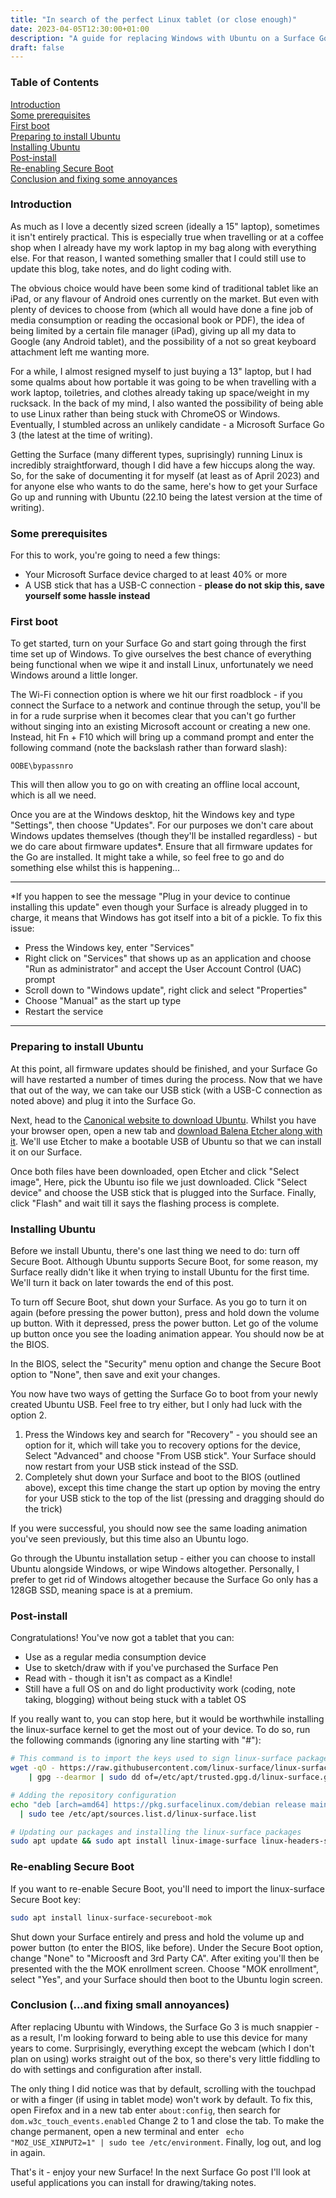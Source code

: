 ```yaml
---
title: "In search of the perfect Linux tablet (or close enough)"
date: 2023-04-05T12:30:00+01:00
description: "A guide for replacing Windows with Ubuntu on a Surface Go 3 device"
draft: false
---
```


### Table of Contents

[Introduction](#introduction)\
[Some prerequisites](#prereqs)\
[First boot](#first-boot)\
[Preparing to install Ubuntu](#prep-install-ubuntu)\
[Installing Ubuntu](#install-ubuntu)\
[Post-install](#post-install)\
[Re-enabling Secure Boot](#re-enable-secure-boot)\
[Conclusion and fixing some annoyances](#conclusion)



<a name="introduction"/>

### Introduction

As much as I love a decently sized screen (ideally a 15" laptop), sometimes it isn't entirely practical. This is especially true when travelling or at a coffee shop when I already have my work laptop in my bag along with everything else. For that reason, I wanted something smaller that I could still use to update this blog, take notes, and do light coding with.

The obvious choice would have been some kind of traditional tablet like an iPad, or any flavour of Android ones currently on the market. But even with plenty of devices to choose from (which all would have done a fine job of media consumption or reading the occasional book or PDF), the idea of being limited by a certain file manager (iPad), giving up all my data to Google (any Android tablet), and the possibility of a not so great keyboard attachment left me wanting more.

For a while, I almost resigned myself to just buying a 13" laptop, but I had some qualms about how portable it was going to be when travelling with a work laptop, toiletries, and clothes already taking up space/weight in my rucksack. In the back of my mind, I also wanted the possibility of being able to use Linux rather than being stuck with ChromeOS or Windows. Eventually, I stumbled across an unlikely candidate - a Microsoft Surface Go 3 (the latest at the time of writing). 

Getting the Surface (many different types, suprisingly) running Linux is incredibly straightforward, though I did have a few hiccups along the way. So, for the sake of documenting it for myself (at least as of April 2023) and for anyone else who wants to do the same, here's how to get your Surface Go up and running with Ubuntu (22.10 being the latest version at the time of writing).

<a name="prereqs"/>

### Some prerequisites

For this to work, you're going to need a few things:

- Your Microsoft Surface device charged to at least 40% or more
- A USB stick that has a USB-C connection - **please do not skip this, save yourself some hassle instead**

<a name="first-boot"/>

### First boot

To get started, turn on your Surface Go and start going through the first time set up of Windows. To give ourselves the best chance of everything being functional when we wipe it and install Linux, unfortunately we need Windows around a little longer. 

The Wi-Fi connection option is where we hit our first roadblock - if you connect the Surface to a network and continue through the setup, you'll be in for a rude surprise when it becomes clear that you can't go further without singing into an existing Microsoft account or creating a new one. Instead, hit Fn + F10 which will bring up a command prompt and enter the following command (note the backslash rather than forward slash):

```powershell
OOBE\bypassnro
```

This will then allow you to go on with creating an offline local account, which is all we need.

Once you are at the Windows desktop, hit the Windows key and type "Settings", then choose "Updates". For our purposes we don't care about Windows updates themselves (though they'll be installed regardless) - but we do care about firmware updates*. Ensure that all firmware updates for the Go are installed. It might take a while, so feel free to go and do something else whilst this is happening... 

---

*If you happen to see the message "Plug in your device to continue installing this update" even though your Surface is already plugged in to charge, it means that Windows has got itself into a bit of a pickle. To fix this issue:

- Press the Windows key, enter "Services"
- Right click on "Services" that shows up as an application and choose "Run as administrator" and accept the User Account Control (UAC) prompt
- Scroll down to "Windows update", right click and select "Properties"
- Choose "Manual" as the start up type
- Restart the service

---

<a name="prep-install-ubuntu"/>

### Preparing to install Ubuntu

At this point, all firmware updates should be finished, and your Surface Go will have restarted a number of times during the process. Now that we have that out of the way, we can take our USB stick (with a USB-C connection as noted above) and plug it into the Surface Go.

Next, head to the [Canonical website to download Ubuntu](https://ubuntu.com/download/desktop). Whilst you have your browser open, open a new tab and [download Balena Etcher along with it](https://www.balena.io/etcher). We'll use Etcher to make a bootable USB of Ubuntu so that we can install it on our Surface.

Once both files have been downloaded, open Etcher and click "Select image", Here, pick the Ubuntu iso file we just downloaded. Click "Select device" and choose the USB stick that is plugged into the Surface. Finally, click "Flash" and wait till it says the flashing process is complete.

<a name="install-ubuntu"/>

### Installing Ubuntu

Before we install Ubuntu, there's one last thing we need to do: turn off Secure Boot. Although Ubuntu supports Secure Boot, for some reason, my Surface really didn't like it when trying to install Ubuntu for the first time. We'll turn it back on later towards the end of this post. 

To turn off Secure Boot, shut down your Surface. As you go to turn it on again (before pressing the power button), press and hold down the volume up button. With it depressed, press the power button. Let go of the volume up button once you see the loading animation appear. You should now be at the BIOS. 

In the BIOS, select the "Security" menu option and change the Secure Boot option to "None", then save and exit your changes.

You now have two ways of getting the Surface Go to boot from your newly created Ubuntu USB. Feel free to try either, but I only had luck with the option 2.

1. Press the Windows key and search for "Recovery" - you should see an option for it, which will take you to recovery options for the device, Select "Advanced" and choose "From USB stick". Your Surface should now restart from your USB stick instead of the SSD.
2. Completely shut down your Surface and boot to the BIOS (outlined above), except this time change the start up option by moving the entry for your USB stick to the top of the list (pressing and dragging should do the trick)

If you were successful, you should now see the same loading animation you've seen previously, but this time also an Ubuntu logo.

Go through the Ubuntu installation setup - either you can choose to install Ubuntu alongside Windows, or wipe Windows altogether. Personally, I prefer to get rid of Windows altogether because the Surface Go only has a 128GB SSD, meaning space is at a premium.

<a name="post-install"/>

### Post-install

Congratulations! You've now got a tablet that you can:

- Use as a regular media consumption device
- Use to sketch/draw with if you've purchased the Surface Pen
- Read with - though it isn't as compact as a Kindle!
- Still have a full OS on and do light productivity work (coding, note taking, blogging) without being stuck with a tablet OS

If you really want to, you can stop here, but it would be worthwhile installing the linux-surface kernel to get the most out of your device. To do so, run the following commands (ignoring any line starting with "#"):

```bash
# This command is to import the keys used to sign linux-surface packages
wget -qO - https://raw.githubusercontent.com/linux-surface/linux-surface/master/pkg/keys/surface.asc \
    | gpg --dearmor | sudo dd of=/etc/apt/trusted.gpg.d/linux-surface.gpg
```

```bash
# Adding the repository configuration 
echo "deb [arch=amd64] https://pkg.surfacelinux.com/debian release main" \
  | sudo tee /etc/apt/sources.list.d/linux-surface.list
```

```bash
# Updating our packages and installing the linux-surface packages
sudo apt update && sudo apt install linux-image-surface linux-headers-surface libwacom-surface iptsd
```

<a name="re-enable-secure-boot"/>

### Re-enabling Secure Boot

If you want to re-enable Secure Boot, you'll need to import the linux-surface Secure Boot key:

```bash
sudo apt install linux-surface-secureboot-mok
```

Shut down your Surface entirely and press and hold the volume up and power button (to enter the BIOS, like before). Under the Secure Boot option, change "None" to "Microosft and 3rd Party CA". After exiting you'll then be presented with the the MOK enrollment screen. Choose "MOK enrollment", select "Yes", and your Surface should then boot to the Ubuntu login screen.

<a name="conclusion"/>

### Conclusion (...and fixing small annoyances)

After replacing Ubuntu with Windows, the Surface Go 3 is much snappier - as a result, I'm looking forward to being able to use this device for many years to come. Surprisingly, everything except the webcam (which I don't plan on using) works straight out of the box, so there's very little fiddling to do with settings and configuration after install. 

The only thing I did notice was that by default, scrolling with the touchpad or with a finger (if using in tablet mode) won't work by default. To fix this, open Firefox and in a new tab enter ```about:config```, then search for ```dom.w3c_touch_events.enabled``` Change 2 to 1 and close the tab. To make the change permanent, open a new terminal and enter ``` echo "MOZ_USE_XINPUT2=1" | sudo tee /etc/environment```. Finally, log out, and log in again. 

That's it - enjoy your new Surface! In the next Surface Go post I'll look at useful applications you can install for drawing/taking notes.



